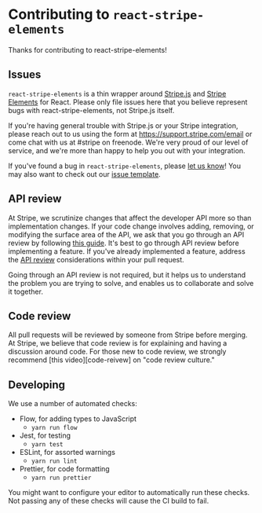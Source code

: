# Contributing to `react-stripe-elements`

Thanks for contributing to react-stripe-elements!


## Issues

`react-stripe-elements` is a thin wrapper around [Stripe.js] and [Stripe
Elements][elements] for React. Please only file issues here that you believe
represent bugs with react-stripe-elements, not Stripe.js itself.

If you're having general trouble with Stripe.js or your Stripe integration,
please reach out to us using the form at <https://support.stripe.com/email> or
come chat with us at #stripe on freenode. We're very proud of our level of
service, and we're more than happy to help you out with your integration.

If you've found a bug in `react-stripe-elements`, please [let us know][issue]!
You may also want to check out our [issue template][issue-template].


## API review

At Stripe, we scrutinize changes that affect the developer API more so than
implementation changes. If your code change involves adding, removing, or
modifying the surface area of the API, we ask that you go through an API review
by following [this guide][api-review]. It's best to go through API review before
implementing a feature. If you've already implemented a feature, address the
[API review][api-review] considerations within your pull request.

Going through an API review is not required, but it helps us to understand the
problem you are trying to solve, and enables us to collaborate and solve it
together.

## Code review

All pull requests will be reviewed by someone from Stripe before merging. At
Stripe, we believe that code review is for explaining and having a discussion
around code. For those new to code review, we strongly recommend [this
video][code-reivew] on "code review culture."


## Developing

We use a number of automated checks:

- Flow, for adding types to JavaScript
  - `yarn run flow`
- Jest, for testing
  - `yarn test`
- ESLint, for assorted warnings
  - `yarn run lint`
- Prettier, for code formatting
  - `yarn run prettier`

You might want to configure your editor to automatically run these checks.
Not passing any of these checks will cause the CI build to fail.


[code-review]: https://www.youtube.com/watch?v=PJjmw9TRB7s
[api-review]: .github/API_REVIEW.md
[Stripe.js]: https://stripe.com/docs/stripe.js
[elements]: https://stripe.com/elements
[issue]: https://github.com/stripe/react-stripe-elements/issues/new
[issue-template]: .github/ISSUE_TEMPLATE.md
